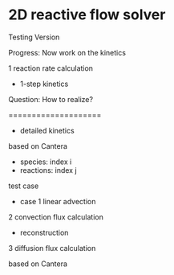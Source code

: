 # 2D reactive flow solver

Testing Version

Progress: Now work on the kinetics

1 reaction rate calculation
- 1-step kinetics

Question:
How to realize?


====================
- detailed kinetics 

based on Cantera
- species: index i
- reactions: index j

test case
- case 1 linear advection

2 convection flux calculation

- reconstruction

3 diffusion flux calculation

based on Cantera
